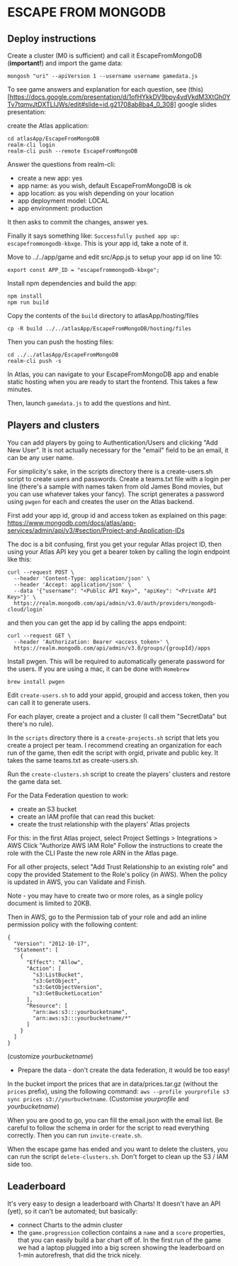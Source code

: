 # ESCAPE FROM MONGODB

## Deploy instructions

Create a cluster (M0 is sufficient) and call it EscapeFromMongoDB (**important!**) and import the game data:

`mongosh "uri" --apiVersion 1 --username username gamedata.js`

To see game answers and explanation for each question, see (this)[https://docs.google.com/presentation/d/1ofHYkkDV9bpy4vdVkdM3XtGh0YTv7tqmvJtDXTLIJWs/edit#slide=id.g21708ab8ba4_0_308] google slides presentation:

create the Atlas application:

```
cd atlasApp/EscapeFromMongoDB
realm-cli login
realm-cli push --remote EscapeFromMongoDB
```

Answer the questions from realm-cli:

- create a new app: yes
- app name: as you wish, default EscapeFromMongoDB is ok
- app location: as you wish depending on your location
- app deployment model: LOCAL
- app environment: production

It then asks to commit the changes, answer yes.

Finally it says something like: `Successfully pushed app up: escapefrommongodb-kbxge`. This is your app id, take a note of it.

Move to ../../app/game and edit src/App.js to setup your app id on line 10:

`export const APP_ID = "escapefrommongodb-kbxge";`

Install npm dependencies and build the app:

```
npm install
npm run build
```

Copy the contents of the `build` directory to atlasApp/hosting/files

```
cp -R build ../../atlasApp/EscapeFromMongoDB/hosting/files
```

Then you can push the hosting files:

```
cd ../../atlasApp/EscapeFromMongoDB
realm-cli push -s
```

In Atlas, you can navigate to your EscapeFromMongoDB app and enable static hosting when you are ready to start the frontend. This takes a few minutes.

Then, launch `gamedata.js` to add the questions and hint.

## Players and clusters

You can add players by going to Authentication/Users and clicking "Add New User". It is not actually necessary for the "email" field to be an email, it can be any user name.

For simplicity's sake, in the scripts directory there is a create-users.sh script to create users and passwords. Create a teams.txt file with a login per line (there's a sample with names taken from old James Bond movies, but you can use whatever takes your fancy). The script generates a password using `pwgen` for each and creates the user on the Atlas backend.

First add your app id, group id and access token as explained on this page: https://www.mongodb.com/docs/atlas/app-services/admin/api/v3/#section/Project-and-Application-IDs

The doc is a bit confusing, first you get your regular Atlas project ID, then using your Atlas API key you get a bearer token by calling the login endpoint like this:

```
curl --request POST \
  --header 'Content-Type: application/json' \
  --header 'Accept: application/json' \
  --data '{"username": "<Public API Key>", "apiKey": "<Private API Key>"}' \
  https://realm.mongodb.com/api/admin/v3.0/auth/providers/mongodb-cloud/login`
```

and then you can get the app id by calling the apps endpoint:

```
curl --request GET \
  --header 'Authorization: Bearer <access_token>' \
  https://realm.mongodb.com/api/admin/v3.0/groups/{groupId}/apps
```

Install pwgen. This will be required to automatically generate password for the users. If you are using a mac, it can be done with `Homebrew`

```
brew install pwgen
```

Edit `create-users.sh` to add your appid, groupid and access token, then you can call it to generate users.

For each player, create a project and a cluster (I call them "SecretData" but there's no rule).

In the `scripts` directory there is a `create-projects.sh` script that lets you create a project per team. I recommend creating an organization for each run of the game, then edit the script with orgid, private and public key. It takes the same teams.txt as create-users.sh.

Run the `create-clusters.sh` script to create the players' clusters and restore the game data set.

For the Data Federation question to work:

- create an S3 bucket
- create an IAM profile that can read this bucket:
- create the trust relationship with the players' Atlas projects

For this: in the first Atlas project, select Project Settings > Integrations > AWS
Click "Authorize AWS IAM Role"
Follow the instructions to create the role with the CLI
Paste the new role ARN in the Atlas page.

For all other projects, select "Add Trust Relationship to an existing role" and copy the provided Statement to the Role's policy (in AWS). When the policy is updated in AWS, you can Validate and Finish.

Note - you may have to create two or more roles, as a single policy document is limited to 20KB.

Then in AWS, go to the Permission tab of your role and add an inline permission policy with the following content:

```
{
  "Version": "2012-10-17",
  "Statement": [
    {
      "Effect": "Allow",
      "Action": [
        "s3:ListBucket",
        "s3:GetObject",
        "s3:GetObjectVersion",
        "s3:GetBucketLocation"
      ],
      "Resource": [
        "arn:aws:s3:::yourbucketname",
        "arn:aws:s3:::yourbucketname/*"
      ]
    }
  ]
}
```

(customize _yourbucketname_)

- Prepare the data - don't create the data federation, it would be too easy!

In the bucket import the prices that are in data/prices.tar.gz (without the `prices` prefix), using the following command: `aws --profile yourprofile s3 sync prices s3://yourbucketname`. (Customise _yourprofile_ and _yourbucketname_)

When you are good to go, you can fill the email.json with the email list. Be careful to follow the schema in order for the script to read everything correctly.
Then you can run `invite-create.sh`.

When the escape game has ended and you want to delete the clusters, you can run the script `delete-clusters.sh`. Don't forget to clean up the S3 / IAM side too.

## Leaderboard

It's very easy to design a leaderboard with Charts! It doesn't have an API (yet), so it can't be automated; but basically:

- connect Charts to the admin cluster
- the `game.progression` collection contains a `name` and a `score` properties, that you can easily build a bar chart off of. In the first run of the game we had a laptop plugged into a big screen showing the leaderboard on 1-min autorefresh, that did the trick nicely.

